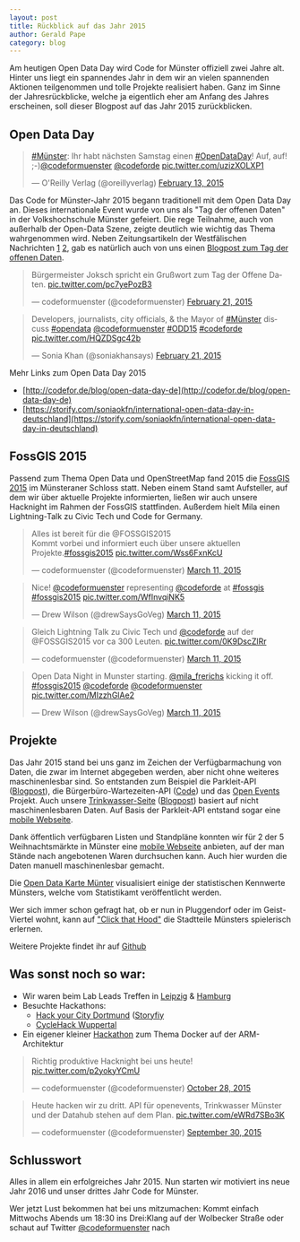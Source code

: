 ```yaml
---
layout: post
title: Rückblick auf das Jahr 2015
author: Gerald Pape
category: blog
---
```

<script async src="//platform.twitter.com/widgets.js" charset="utf-8"></script>
Am heutigen Open Data Day wird Code for Münster offiziell zwei Jahre alt. Hinter uns liegt ein spannendes Jahr in dem wir an vielen spannenden Aktionen teilgenommen und tolle Projekte realisiert haben. Ganz im Sinne der Jahresrückblicke, welche ja eigentlich eher am Anfang des Jahres erscheinen, soll dieser Blogpost auf das Jahr 2015 zurückblicken.

## Open Data Day
<blockquote class="twitter-tweet" data-lang="en"><p lang="de" dir="ltr"><a href="https://twitter.com/hashtag/M%C3%BCnster?src=hash">#Münster</a>: Ihr habt nächsten Samstag einen <a href="https://twitter.com/hashtag/OpenDataDay?src=hash">#OpenDataDay</a>! Auf, auf! ;-)<a href="https://twitter.com/codeformuenster">@codeformuenster</a> <a href="https://twitter.com/codeforde">@codeforde</a> <a href="http://t.co/uzizXOLXP1">pic.twitter.com/uzizXOLXP1</a></p>&mdash; O&#39;Reilly Verlag (@oreillyverlag) <a href="https://twitter.com/oreillyverlag/status/566188820614635520">February 13, 2015</a></blockquote>

Das Code for Münster-Jahr 2015 begann traditionell mit dem Open Data Day an. Dieses internationale Event wurde von uns als "Tag der offenen Daten" in der Volkshochschule Münster gefeiert. Die rege Teilnahme, auch von außerhalb der Open-Data Szene, zeigte deutlich wie wichtig das Thema wahrgenommen wird. Neben Zeitungsartikeln der Westfälischen Nachrichten [1](http://www.wn.de/Muenster/1882869-Aktivisten-Treffen-am-21.-Februar-Offene-Daten-als-digitale-Werkzeuge) [2](http://www.wn.de/Muenster/1895977-Mehr-offene-Daten-gefordert-Open-Data-Day-Rat-beschaeftigt-sich-demnaechst-mit-dem-Thema), gab es natürlich auch von uns einen [Blogpost zum Tag der offenen Daten](http://codeformuenster.org/blog/2015/03/04/open-data-day-2015-nachtrag/).

<blockquote class="twitter-tweet" data-lang="en"><p lang="de" dir="ltr">Bürgermeister Joksch spricht ein Grußwort zum Tag der Offene Daten. <a href="http://t.co/pc7yePozB3">pic.twitter.com/pc7yePozB3</a></p>&mdash; codeformuenster (@codeformuenster) <a href="https://twitter.com/codeformuenster/status/569065326262034434">February 21, 2015</a></blockquote>

<blockquote class="twitter-tweet" data-lang="en"><p lang="en" dir="ltr">Developers, journalists, city officials, &amp; the Mayor of <a href="https://twitter.com/hashtag/M%C3%BCnster?src=hash">#Münster</a> discuss <a href="https://twitter.com/hashtag/opendata?src=hash">#opendata</a> <a href="https://twitter.com/codeformuenster">@codeformuenster</a> <a href="https://twitter.com/hashtag/ODD15?src=hash">#ODD15</a> <a href="https://twitter.com/hashtag/codeforde?src=hash">#codeforde</a> <a href="http://t.co/HQZDSgc42b">pic.twitter.com/HQZDSgc42b</a></p>&mdash; Sonia Khan (@soniakhansays) <a href="https://twitter.com/soniakhansays/status/569090679659372545">February 21, 2015</a></blockquote>

Mehr Links zum Open Data Day 2015
- [http://codefor.de/blog/open-data-day-de](http://codefor.de/blog/open-data-day-de)
- [https://storify.com/soniaokfn/international-open-data-day-in-deutschland](https://storify.com/soniaokfn/international-open-data-day-in-deutschland)

## FossGIS 2015
Passend zum Thema Open Data und OpenStreetMap fand 2015 die [FossGIS 2015](http://www.fossgis-konferenz.de/2015/) im Münsteraner Schloss statt. Neben einem Stand samt Aufsteller, auf dem wir über aktuelle Projekte informierten, ließen wir auch unsere Hacknight im Rahmen der FossGIS stattfinden. Außerdem hielt Mila einen Lightning-Talk zu Civic Tech und Code for Germany.

<blockquote class="twitter-tweet" data-lang="en"><p lang="de" dir="ltr">Alles ist bereit für die @FOSSGIS2015 <br>Kommt vorbei und informiert euch über unsere aktuellen Projekte.<a href="https://twitter.com/hashtag/fossgis2015?src=hash">#fossgis2015</a> <a href="http://t.co/Wss6FxnKcU">pic.twitter.com/Wss6FxnKcU</a></p>&mdash; codeformuenster (@codeformuenster) <a href="https://twitter.com/codeformuenster/status/575575283874590720">March 11, 2015</a></blockquote>

<blockquote class="twitter-tweet" data-lang="en"><p lang="en" dir="ltr">Nice! <a href="https://twitter.com/codeformuenster">@codeformuenster</a> representing <a href="https://twitter.com/codeforde">@codeforde</a> at <a href="https://twitter.com/hashtag/fossgis?src=hash">#fossgis</a> <a href="https://twitter.com/hashtag/fossgis2015?src=hash">#fossgis2015</a> <a href="http://t.co/WfInvqiNK5">pic.twitter.com/WfInvqiNK5</a></p>&mdash; Drew Wilson (@drewSaysGoVeg) <a href="https://twitter.com/drewSaysGoVeg/status/575609083971117056">March 11, 2015</a></blockquote>

<blockquote class="twitter-tweet" data-lang="en"><p lang="de" dir="ltr">Gleich Lightning Talk zu Civic Tech und <a href="https://twitter.com/codeforde">@codeforde</a> auf der @FOSSGIS2015 vor ca 300 Leuten. <a href="http://t.co/0K9DscZlRr">pic.twitter.com/0K9DscZlRr</a></p>&mdash; codeformuenster (@codeformuenster) <a href="https://twitter.com/codeformuenster/status/575648008504799233">March 11, 2015</a></blockquote>

<blockquote class="twitter-tweet" data-lang="en"><p lang="en" dir="ltr">Open Data Night in Munster starting. <a href="https://twitter.com/mila_frerichs">@mila_frerichs</a> kicking it off. <a href="https://twitter.com/hashtag/fossgis2015?src=hash">#fossgis2015</a> <a href="https://twitter.com/codeforde">@codeforde</a> <a href="https://twitter.com/codeformuenster">@codeformuenster</a> <a href="http://t.co/MIzzhGlAe2">pic.twitter.com/MIzzhGlAe2</a></p>&mdash; Drew Wilson (@drewSaysGoVeg) <a href="https://twitter.com/drewSaysGoVeg/status/575703251322077184">March 11, 2015</a></blockquote>


## Projekte
Das Jahr 2015 stand bei uns ganz im Zeichen der Verfügbarmachung von Daten, die zwar im Internet abgegeben werden, aber nicht ohne weiteres maschinenlesbar sind. So entstanden zum Beispiel die Parkleit-API ([Blogpost](http://codeformuenster.org/blog/2015/01/26/parkleit-api/)), die Bürgerbüro-Wartezeiten-API ([Code](https://github.com/codeformuenster/buergerbuero)) und das [Open Events](http://events.input23.de/) Projekt. Auch unsere [Trinkwasser-Seite](http://codeformuenster.org/trinkwasser/) ([Blogpost](http://codeformuenster.org/blog/2015/10/28/trinkwasser-app/)) basiert auf nicht maschinenlesbaren Daten. Auf Basis der Parkleit-API entstand sogar eine [mobile Webseite](http://codeformuenster.org/parkhaeuser-mobile/).

Dank öffentlich verfügbaren Listen und Standpläne konnten wir für 2 der 5 Weihnachtsmärkte in Münster eine [mobile Webseite](http://codeformuenster.org/weihnachtsmarkt/) anbieten, auf der man Stände nach angebotenen Waren durchsuchen kann. Auch hier wurden die Daten manuell maschinenlesbar gemacht.

Die [Open Data Karte Münter](http://codeformuenster.org/open-data-karte-muenster/) visualisiert einige der statistischen Kennwerte Münsters, welche vom Statistikamt veröffentlicht werden.

Wer sich immer schon gefragt hat, ob er nun in Pluggendorf oder im Geist-Viertel wohnt, kann auf ["Click that Hood"](http://click-that-hood.com/muenster) die Stadtteile Münsters spielerisch erlernen.

Weitere Projekte findet ihr auf [Github](https://github.com/codeformuenster/)

## Was sonst noch so war:

- Wir waren beim Lab Leads Treffen in [Leipzig](https://twitter.com/codeformuenster/status/581743932016599040) &amp; [Hamburg](https://twitter.com/codeforde/status/652752989988483072)
- Besuchte Hackathons:
  - [Hack your City Dortmund](http://www.hackyourcity.de/dortmund/) ([Storyfiy](https://storify.com/Yannick11/hack-your-city-dortmund)
  - [CycleHack Wuppertal](http://cyclehack-wuppertal.de/)
- Ein eigener kleiner [Hackathon](https://twitter.com/codeformuenster/status/644958588134363136) zum Thema Docker auf der ARM-Architektur 

<blockquote class="twitter-tweet" data-lang="en"><p lang="de" dir="ltr">Richtig produktive Hacknight bei uns heute! <a href="https://t.co/p2yokyYCmU">pic.twitter.com/p2yokyYCmU</a></p>&mdash; codeformuenster (@codeformuenster) <a href="https://twitter.com/codeformuenster/status/659456009254129665">October 28, 2015</a></blockquote>

<blockquote class="twitter-tweet" data-lang="en"><p lang="de" dir="ltr">Heute hacken wir zu dritt. API für openevents, Trinkwasser Münster und der Datahub stehen auf dem Plan. <a href="http://t.co/eWRd7SBo3K">pic.twitter.com/eWRd7SBo3K</a></p>&mdash; codeformuenster (@codeformuenster) <a href="https://twitter.com/codeformuenster/status/649277742807142400">September 30, 2015</a></blockquote>

## Schlusswort

Alles in allem ein erfolgreiches Jahr 2015. Nun starten wir motiviert ins neue Jahr 2016 und unser drittes Jahr Code for Münster.

Wer jetzt Lust bekommen hat bei uns mitzumachen: Kommt einfach Mittwochs Abends um 18:30 ins Drei:Klang auf der Wolbecker Straße oder schaut auf Twitter [@codeformuenster](https://twitter.com/codeformuenster) nach
 
